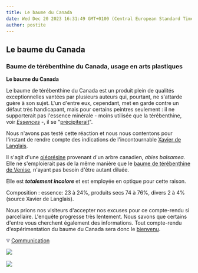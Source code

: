 ```yaml
---
title: Le baume du Canada
date: Wed Dec 20 2023 16:31:49 GMT+0100 (Central European Standard Time)
author: postite
---
```


## Le baume du Canada
### Baume de térébenthine du Canada, usage en arts plastiques
 **Le baume du Canada**

Le baume de térébenthine du Canada est un produit plein de qualités exceptionnelles vantées par plusieurs auteurs qui, pourtant, ne s'attarde guère à son sujet. L'un d'entre eux, cependant, met en garde contre un défaut très handicapant, mais pour certains peintres seulement : il ne supporterait pas l'essence minérale - moins utilisée que la térébenthine, voir _[Essences](essences.html)_ -, il se "[précipiterait](diluantssolvants.html#precipite)".

Nous n'avons pas testé cette réaction et nous nous contentons pour l'instant de rendre compte des indications de l'incontournable [Xavier de Langlais](livres.html#langlais).

Il s'agit d'une [oléorésine](oleoresine.html) provenant d'un arbre canadien, _abies balsamea_. Elle ne s'emploierait pas de la même manière que le [baume de térébenthine de Venise](venise.html), n'ayant pas besoin d'être autant diluée.

Elle est _**totalement incolore**_ et est employée en optique pour cette raison.

Composition : essence: 23 à 24%, produits secs 74 à 76%, divers 2 à 4% (source Xavier de Langlais).

Nous prions nos visiteurs d'accepter nos excuses pour ce compte-rendu si parcellaire. L'enquête progresse très lentement. Nous savons que certains d'entre vous cherchent également des informations. Tout compte-rendu d'expérimentation du baume du Canada sera donc le [bienvenu](ecrire.html).



![](images/flechebas.gif) [Communication](http://www.artrealite.com/annonceurs.htm) 

[![](https://cbonvin.fr/sites/regie.artrealite.com/visuels/campagne1.png)](index-2.html#20131014)

![](https://cbonvin.fr/sites/regie.artrealite.com/visuels/campagne2.png)